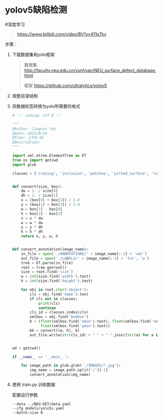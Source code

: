 # yolov5缺陷检测

#深度学习

> https://www.bilibili.com/video/BV1yv411p7kv

步骤：

1. 下载数据集和yolo框架

   > 数据集 http://faculty.neu.edu.cn/yunhyan/NEU_surface_defect_database.html
   >
   > 框架 https://github.com/ultralytics/yolov5

2. 规整目录结构


3. 将数据标签转换为yolo所需要的格式

   ```python
   # -!- coding: utf-8 -!-
   
   """
   @Author: Jingcun Yan
   @Date: 2021/8/10
   @Time: 上午9:10
   @Description: 
   """
   
   import xml.etree.ElementTree as ET
   from os import getcwd
   import glob
   
   classes = ['crazing', 'inclusion', 'patches', 'pitted_surface', 'rolled-in_scale', 'scratches']
   
   
   def convert(size, box):
       dw = 1. / size[0]
       dh = 1. / size[1]
       x = (box[0] + box[1]) / 2.0
       y = (box[2] + box[3]) / 2.0
       w = box[1] - box[0]
       h = box[3] - box[2]
       x = x * dw
       w = w * dw
       y = y * dh
       h = h * dh
       return x, y, w, h
   
   
   def convert_annotation(image_name):
       in_file = open('./ANNOTATIONS/' + image_name[:-3] + 'xml')
       out_file = open('./LABELS/' + image_name[:-3] + 'txt', 'w')
       tree = ET.parse(in_file)
       root = tree.getroot()
       size = root.find('size')
       w = int(size.find('width').text)
       h = int(size.find('height').text)
   
       for obj in root.iter('object'):
           cls = obj.find('name').text
           if cls not in classes:
               print(cls)
               continue
           cls_id = classes.index(cls)
           xmlbox = obj.find('bndbox')
           b = (float(xmlbox.find('xmin').text), float(xmlbox.find('xmax').text), float(xmlbox.find('ymin').text),
                float(xmlbox.find('ymin').text))
           bb = convert((w, h), b)
           out_file.write(str(cls_id) + " " + " ".join([str(a) for a in bb]) + '\n')
   
   
   wd = getcwd()
   
   if __name__ == '__main__':
   
       for image_path in glob.glob('./IMAGES/*.jpg'):
           img_name = image_path.split('/')[-1]
           convert_annotation(img_name)
   ```

4. 使用 train.py 训练数据

   配置运行参数

   ```
   --data ../NEU-DET/data.yaml
   --cfg models/yolo5s.yaml
   --batch-size 8
   ```

   

